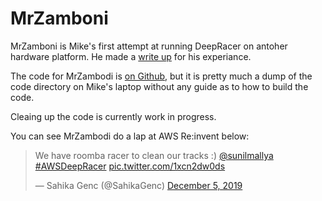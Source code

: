 MrZamboni
=========

MrZamboni is Mike's first attempt at running DeepRacer on antoher hardware platform. He made a [write up](/2020/02/12/MrZamboni/) for his experiance.

The code for MrZambodi is [on Github](https://github.com/opendeepracer/mrzamboni-quick-hack-code), but it is pretty much a dump of the code directory on Mike's laptop without any guide as to how to build the code.

Cleaing up the code is currently work in progress.

You can see MrZambodi do a lap at AWS Re:invent below:

<blockquote class="twitter-tweet"><p lang="en" dir="ltr">We have roomba racer to clean our tracks :) <a href="https://twitter.com/sunilmallya?ref_src=twsrc%5Etfw">@sunilmallya</a> <a href="https://twitter.com/hashtag/AWSDeepRacer?src=hash&amp;ref_src=twsrc%5Etfw">#AWSDeepRacer</a> <a href="https://t.co/1xcn2dw0ds">pic.twitter.com/1xcn2dw0ds</a></p>&mdash; Sahika Genc (@SahikaGenc) <a href="https://twitter.com/SahikaGenc/status/1202672020506304512?ref_src=twsrc%5Etfw">December 5, 2019</a></blockquote> <script async src="https://platform.twitter.com/widgets.js" charset="utf-8"></script>